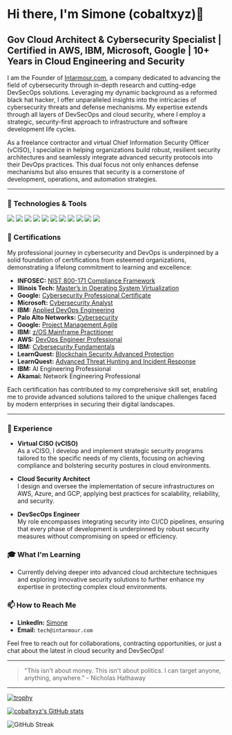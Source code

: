 # Hi there, I'm Simone (cobaltxyz)👋

## Gov Cloud Architect & Cybersecurity Specialist | Certified in AWS, IBM, Microsoft, Google | 10+ Years in Cloud Engineering and Security

I am the Founder of [Intarmour.com](https://intarmour.com), a company dedicated to advancing the field of cybersecurity through in-depth research and cutting-edge DevSecOps solutions. Leveraging my dynamic background as a reformed black hat hacker, I offer unparalleled insights into the intricacies of cybersecurity threats and defense mechanisms. My expertise extends through all layers of DevSecOps and cloud security, where I employ a strategic, security-first approach to infrastructure and software development life cycles. 

As a freelance contractor and virtual Chief Information Security Officer (vCISO), I specialize in helping organizations build robust, resilient security architectures and seamlessly integrate advanced security protocols into their DevOps practices. This dual focus not only enhances defense mechanisms but also ensures that security is a cornerstone of development, operations, and automation strategies.

---

### 🔧 Technologies & Tools

![](https://img.shields.io/badge/OS-Linux-informational?style=flat&logo=linux&logoColor=white&color=2bbc8a)
![](https://img.shields.io/badge/OS-Kali_Linux-informational?style=flat&logo=kali-linux&logoColor=white&color=2bbc8a)
![](https://img.shields.io/badge/Cloud-AWS-informational?style=flat&logo=amazon-aws&logoColor=white&color=2bbc8a)
![](https://img.shields.io/badge/Cloud-GCP-informational?style=flat&logo=google-cloud&logoColor=white&color=2bbc8a)
![](https://img.shields.io/badge/Cloud-Azure-informational?style=flat&logo=microsoft-azure&logoColor=white&color=2bbc8a)
![](https://img.shields.io/badge/Tools-Docker-informational?style=flat&logo=docker&logoColor=white&color=2bbc8a)
![](https://img.shields.io/badge/Tools-Kubernetes-informational?style=flat&logo=kubernetes&logoColor=white&color=2bbc8a)
![](https://img.shields.io/badge/Tools-SonarQube-informational?style=flat&logo=sonarqube&logoColor=white&color=2bbc8a)
![](https://img.shields.io/badge/Security-Snyk-informational?style=flat&logo=snyk&logoColor=white&color=2bbc8a)
![](https://img.shields.io/badge/CI/CD-Jenkins-informational?style=flat&logo=jenkins&logoColor=white&color=2bbc8a)
![](https://img.shields.io/badge/Scripting-Python-informational?style=flat&logo=python&logoColor=white&color=2bbc8a)

### 📜 Certifications

My professional journey in cybersecurity and DevOps is underpinned by a solid foundation of certifications from esteemed organizations, demonstrating a lifelong commitment to learning and excellence:

- **INFOSEC:** [NIST 800-171 Compliance Framework](https://coursera.org/verify/R664CXPPJ7C6)
- **Illinois Tech:** [Master’s in Operating System Virtualization](https://coursera.org/verify/NW7AU3BWWKK2)
- **Google:** [Cybersecurity Professional Certificate](https://coursera.org/verify/professional-cert/K2WK5X9SLZRB)
- **Microsoft:** [Cybersecurity Analyst](https://coursera.org/verify/professional-cert/K2VSAP8X3DVR)
- **IBM:** [Applied DevOps Engineering](https://coursera.org/verify/professional-cert/62S9Y9UR35HZ)
- **Palo Alto Networks:** [Cybersecurity](https://coursera.org/verify/professional-cert/LDEGEWK3L26E)
- **Google:** [Project Management Agile](https://coursera.org/verify/professional-cert/WDYXHL9624YA)
- **IBM:** [z/OS Mainframe Practitioner](https://coursera.org/verify/professional-cert/YKXW7DXDP9JU)
- **AWS:** [DevOps Engineer Professional](https://coursera.org/verify/specialization/RW2N6XN9ZHYS)
- **IBM:** [Cybersecurity Fundamentals](https://coursera.org/verify/specialization/M9L7XUV8ALA6)
- **LearnQuest:** [Blockchain Security Advanced Protection](https://coursera.org/verify/6AYQCP3ZTU57)
- **LearnQuest:** [Advanced Threat Hunting and Incident Response](https://coursera.org/verify/A7DAWKWKEL3L)
- **IBM:** AI Engineering Professional
- **Akamai:** Network Engineering Professional

Each certification has contributed to my comprehensive skill set, enabling me to provide advanced solutions tailored to the unique challenges faced by modern enterprises in securing their digital landscapes.

---

### 📜 Experience

- **Virtual CISO (vCISO)**  
  As a vCISO, I develop and implement strategic security programs tailored to the specific needs of my clients, focusing on achieving compliance and bolstering security postures in cloud environments.

- **Cloud Security Architect**  
  I design and oversee the implementation of secure infrastructures on AWS, Azure, and GCP, applying best practices for scalability, reliability, and security.

- **DevSecOps Engineer**  
  My role encompasses integrating security into CI/CD pipelines, ensuring that every phase of development is underpinned by robust security measures without compromising on speed or efficiency.

### 🎓 What I'm Learning

- Currently delving deeper into advanced cloud architecture techniques and exploring innovative security solutions to further enhance my expertise in protecting complex cloud environments.

### 📫 How to Reach Me

- **LinkedIn:** [Simone](https://www.linkedin.com/in/simonechinaglia)
- **Email:** `tech@intarmour.com`

Feel free to reach out for collaborations, contracting opportunities, or just a chat about the latest in cloud security and DevSecOps!

---

> "This isn't about money. This isn't about politics. I can target anyone, anything, anywhere." - Nicholas Hathaway

------

[![trophy](https://github-profile-trophy.vercel.app/?username=cobaltxyz)](https://github.com/ryo-ma/github-profile-trophy)

[![cobaltxyz's GitHub stats](https://github-readme-stats.vercel.app/api?username=cobaltxyz)](https://github.com/cobaltxyz/github-readme-stats)

![GitHub Streak](https://github-readme-streak-stats.herokuapp.com?user=cobaltxyz&theme=blueberry)
